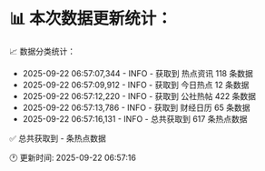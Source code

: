 📊 本次数据更新统计：
==========================

📈 数据分类统计：
- 2025-09-22 06:57:07,344 - INFO - 获取到 热点资讯 118 条数据
- 2025-09-22 06:57:09,912 - INFO - 获取到 今日热点 12 条数据
- 2025-09-22 06:57:12,220 - INFO - 获取到 公社热帖 422 条数据
- 2025-09-22 06:57:13,786 - INFO - 获取到 财经日历 65 条数据
- 2025-09-22 06:57:16,131 - INFO - 总共获取到 617 条热点数据

✅ 总共获取到 - 条热点数据

🕐 更新时间: 2025-09-22 06:57:16
